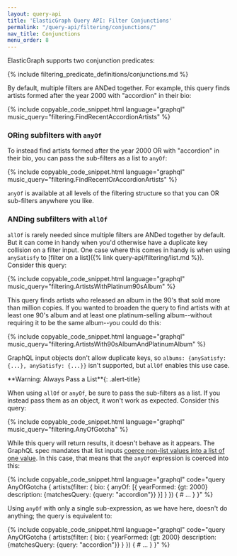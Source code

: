 ```yaml
---
layout: query-api
title: 'ElasticGraph Query API: Filter Conjunctions'
permalink: "/query-api/filtering/conjunctions/"
nav_title: Conjunctions
menu_order: 8
---
```

ElasticGraph supports two conjunction predicates:

{% include filtering_predicate_definitions/conjunctions.md %}

By default, multiple filters are ANDed together. For example, this query finds artists
formed after the year 2000 with "accordion" in their bio:

{% include copyable_code_snippet.html language="graphql" music_query="filtering.FindRecentAccordionArtists" %}

### ORing subfilters with `anyOf`

To instead find artists formed after the year 2000 OR with "accordion" in their bio, you
can pass the sub-filters as a list to `anyOf`:

{% include copyable_code_snippet.html language="graphql" music_query="filtering.FindRecentOrAccordionArtists" %}

`anyOf` is available at all levels of the filtering structure so that you can OR
sub-filters anywhere you like.

### ANDing subfilters with `allOf`

`allOf` is rarely needed since multiple filters are ANDed together by default. But it can
come in handy when you'd otherwise have a duplicate key collision on a filter input. One
case where this comes in handy is when using `anySatisfy` to [filter on a
list]({% link query-api/filtering/list.md %}). Consider this query:

{% include copyable_code_snippet.html language="graphql" music_query="filtering.ArtistsWithPlatinum90sAlbum" %}

This query finds artists who released an album in the 90's that sold more than million copies.
If you wanted to broaden the query to find artists with at least one 90's album and at least one
platinum-selling album--without requiring it to be the same album--you could do this:

{% include copyable_code_snippet.html language="graphql" music_query="filtering.ArtistsWith90sAlbumAndPlatinumAlbum" %}

GraphQL input objects don't allow duplicate keys, so
`albums: {anySatisfy: {...}, anySatisfy: {...}}` isn't supported, but `allOf`
enables this use case.

<div class="alert-warning" markdown="1">
**Warning: Always Pass a List**{: .alert-title}

When using `allOf` or `anyOf`, be sure to pass the sub-filters as a list. If you instead
pass them as an object, it won't work as expected. Consider this query:

{% include copyable_code_snippet.html language="graphql" music_query="filtering.AnyOfGotcha" %}

While this query will return results, it doesn't behave as it appears. The GraphQL
spec mandates that list inputs [coerce non-list values into a list of one
value](https://spec.graphql.org/October2021/#sec-List.Input-Coercion). In this case,
that means that the `anyOf` expression is coerced into this:

{% include copyable_code_snippet.html language="graphql" code="query AnyOfGotcha {
  artists(filter: {
    bio: {
      anyOf: [{
        yearFormed: {gt: 2000}
        description: {matchesQuery: {query: \"accordion\"}}
      }]
    }
  }) {
    # ...
  }
}" %}

Using `anyOf` with only a single sub-expression, as we have here, doesn't do anything;
the query is equivalent to:

{% include copyable_code_snippet.html language="graphql" code="query AnyOfGotcha {
  artists(filter: {
    bio: {
      yearFormed: {gt: 2000}
      description: {matchesQuery: {query: \"accordion\"}}
    }
  }) {
    # ...
  }
}" %}
</div>
